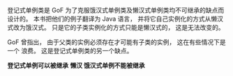 登记式单例类是 GoF 为了克服饿汉式单例类及懒汉式单例类均不可继承的缺点而设计的。 
本书把他们的例子翻译为 Java 语言， 并将它自己实例化的方式从懒汉式改为饿汉式。 
只是它的子类实例化的方式只能是懒汉式的， 这是无法改变的。 

GoF 曾指出， 由于父类的实例必须存在才可能有子类的实例， 这在有些情况下是一个
浪费。 这是登记式单例类的另一个缺点。

**登记式单例可以被继承**
**懒汉 饿汉式单例不能被继承**